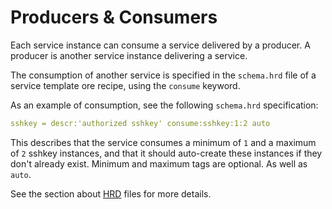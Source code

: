 # Producers & Consumers

Each service instance can consume a service delivered by a producer. A producer is another service instance delivering a service.

The consumption of another service is specified in the `schema.hrd` file of a service template ore recipe, using the `consume` keyword.

As an example of consumption, see the following `schema.hrd` specification:

```yaml
sshkey = descr:'authorized sshkey' consume:sshkey:1:2 auto
```

This describes that the service consumes a minimum of `1` and a maximum of `2` sshkey instances, and that it should auto-create these instances if they don't already exist. Minimum and maximum tags are optional. As well as `auto`.

See the section about [HRD](../BeyondBasics/HRD.html) files for more details.

